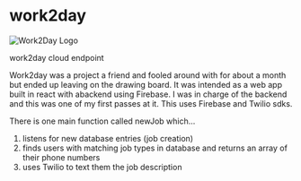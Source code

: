 # work2day

![Work2Day Logo](https://octodex.github.com/images/yaktocat.png)

work2day cloud endpoint

Work2day was a project a friend and fooled around with for about a month but ended up leaving on the drawing board. It was intended as a web app built in react with abackend using Firebase. I was in charge of the backend and this was one of my first passes at it. This uses Firebase and Twilio sdks. 

There is one main function called newJob which...

1. listens for new database entries (job creation)
2. finds users with matching job types in database and returns an array of their phone numbers
3. uses Twilio to text them the job description
